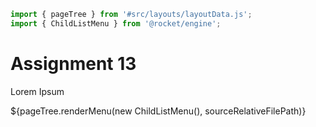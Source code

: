 ```js server
import { pageTree } from '#src/layouts/layoutData.js';
import { ChildListMenu } from '@rocket/engine';
```

# Assignment 13

Lorem Ipsum

<div>${pageTree.renderMenu(new ChildListMenu(), sourceRelativeFilePath)}</div>
